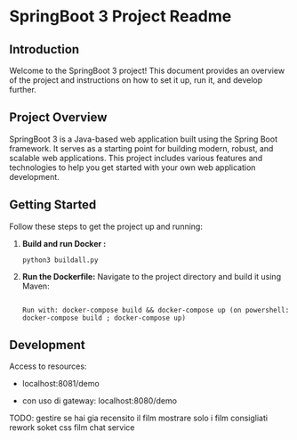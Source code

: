 # SpringBoot 3 Project Readme

## Introduction

Welcome to the SpringBoot 3 project! This document provides an overview of the project and instructions on how to set it up, run it, and develop further.

## Project Overview

SpringBoot 3 is a Java-based web application built using the Spring Boot framework. It serves as a starting point for building modern, robust, and scalable web applications. This project includes various features and technologies to help you get started with your own web application development.

## Getting Started

Follow these steps to get the project up and running:

1. **Build and run Docker :**
   ```   
   python3 buildall.py  
   
   ```

2. **Run the Dockerfile:**
   Navigate to the project directory and build it using Maven:
   ```

   Run with: docker-compose build && docker-compose up (on powershell: docker-compose build ; docker-compose up)
   
   ```

## Development

Access to resources:

- localhost:8081/demo

- con uso di gateway: localhost:8080/demo

TODO:
gestire se hai gia recensito il film
mostrare solo i film consigliati
rework soket
css film
chat service
